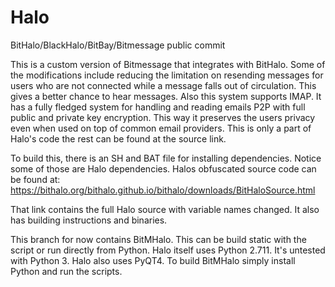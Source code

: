 # Halo
BitHalo/BlackHalo/BitBay/Bitmessage public commit

This is a custom version of Bitmessage that integrates with BitHalo. Some of the modifications include reducing the limitation
on resending messages for users who are not connected while a message falls out of circulation. This gives a better chance to hear messages.
Also this system supports IMAP. It has a fully fledged system for handling and reading emails P2P with full public and private key encryption.
This way it preserves the users privacy even when used on top of common email providers. This is only a part of Halo's code the rest
can be found at the source link.

To build this, there is an SH and BAT file for installing dependencies. Notice some of those are Halo dependencies.
Halos obfuscated source code can be found at:
https://bithalo.org/bithalo.github.io/bithalo/downloads/BitHaloSource.html

That link contains the full Halo source with variable names changed. It also has building instructions and binaries.

This branch for now contains BitMHalo. This can be build static with the script or run directly from Python. Halo itself uses
Python 2.711. It's untested with Python 3. Halo also uses PyQT4. To build BitMHalo simply install Python and run the scripts.
